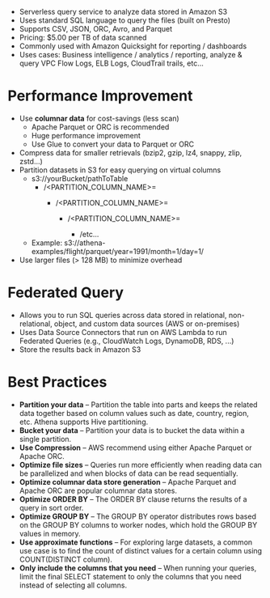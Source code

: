 - Serverless query service to analyze data stored in Amazon S3
- Uses standard SQL language to query the files (built on Presto)
- Supports CSV, JSON, ORC, Avro, and Parquet
- Pricing: $5.00 per TB of data scanned
- Commonly used with Amazon Quicksight for reporting / dashboards
- Uses cases: Business intelligence / analytics / reporting, analyze & query VPC Flow Logs, ELB Logs, CloudTrail trails, etc...

# Performance Improvement

- Use **columnar data** for cost-savings (less scan)
  - Apache Parquet or ORC is recommended
  - Huge performance improvement
  - Use Glue to convert your data to Parquet or ORC
- Compress data for smaller retrievals (bzip2, gzip, lz4, snappy, zlip, zstd...)
- Partition datasets in S3 for easy querying on virtual columns
  - s3://yourBucket/pathToTable
    - /<PARTITION_COLUMN_NAME>=<VALUE>
      - /<PARTITION_COLUMN_NAME>=<VALUE>
        - /<PARTITION_COLUMN_NAME>=<VALUE>
          - /etc...
  - Example: s3://athena-examples/flight/parquet/year=1991/month=1/day=1/
- Use larger files (> 128 MB) to minimize overhead

# Federated Query

- Allows you to run SQL queries across data stored in relational, non-relational, object, and custom data sources (AWS or on-premises)
- Uses Data Source Connectors that run on AWS Lambda to run Federated Queries (e.g., CloudWatch Logs, DynamoDB, RDS, ...)
- Store the results back in Amazon S3

# Best Practices
- **Partition your data** – Partition the table into parts and keeps the related data together based on column values such as date, country, region, etc. Athena supports Hive partitioning.
- **Bucket your data** – Partition your data is to bucket the data within a single partition.
- **Use Compression** – AWS recommend using either Apache Parquet or Apache ORC.
- **Optimize file sizes** – Queries run more efficiently when reading data can be parallelized and when blocks of data can be read sequentially.
- **Optimize columnar data store generation** – Apache Parquet and Apache ORC are popular columnar data stores.
- **Optimize ORDER BY** – The ORDER BY clause returns the results of a query in sort order.
- **Optimize GROUP BY** – The GROUP BY operator distributes rows based on the GROUP BY columns to worker nodes, which hold the GROUP BY values in memory.
- **Use approximate functions** – For exploring large datasets, a common use case is to find the count of distinct values for a certain column using COUNT(DISTINCT column).
- **Only include the columns that you need** – When running your queries, limit the final SELECT statement to only the columns that you need instead of selecting all columns.